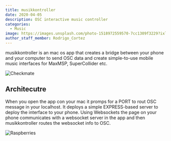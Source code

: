 ```yaml
---
title: musikkontroller
date: 2020-04-05
description: OSC interactive music controller
categories:
  - Music
image: https://images.unsplash.com/photo-1518972559570-7cc1309f3229?ixlib=rb-1.2.1&ixid=eyJhcHBfaWQiOjEyMDd9&auto=format&fit=crop&w=1950&q=80
author_staff_member: Rodrigo_Cortez
---
```


musikkontroller is an mac os app that creates a bridge between your phone and your computer to send OSC data and create simple-to-use mobile music interfaces for MaxMSP, SuperCollider etc.

![Checkmate](https://source.unsplash.com/random/1500x1000)

## Architecutre

When you open the app con your mac it promps for a PORT to rout OSC message in your localhost. It deploys a simple EXPRESS-based server to deploy the interface to your phone. Using Websockets the page on your phone communicates with a websocket server in the app and then musikkontroller routes the websocket info to OSC.

![Raspberries](https://source.unsplash.com/random/1500x1001)
